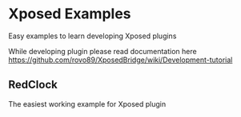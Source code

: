 # Xposed Examples

Easy examples to learn developing Xposed plugins

While developing plugin please read documentation here https://github.com/rovo89/XposedBridge/wiki/Development-tutorial

## RedClock
The easiest working example for Xposed plugin
